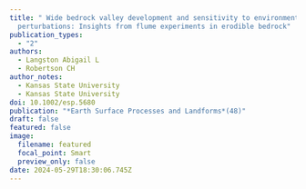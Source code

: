 ```yaml
---
title: " Wide bedrock valley development and sensitivity to environmental
  perturbations: Insights from flume experiments in erodible bedrock"
publication_types:
  - "2"
authors:
  - Langston Abigail L
  - Robertson CH
author_notes:
  - Kansas State University
  - Kansas State University
doi: 10.1002/esp.5680
publication: "*Earth Surface Processes and Landforms*(48)"
draft: false
featured: false
image:
  filename: featured
  focal_point: Smart
  preview_only: false
date: 2024-05-29T18:30:06.745Z
---
```

